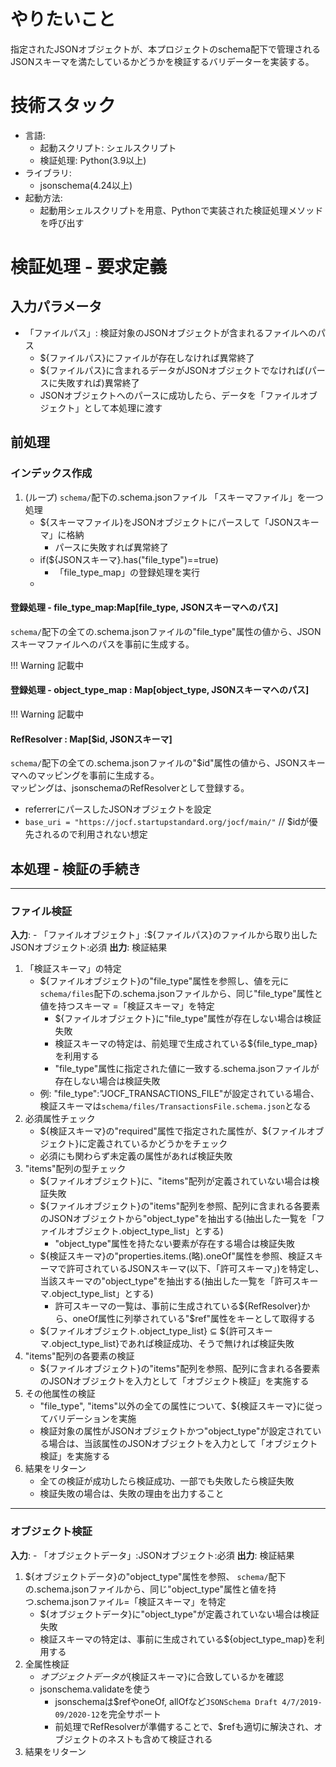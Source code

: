 # やりたいこと

指定されたJSONオブジェクトが、本プロジェクトのschema配下で管理されるJSONスキーマを満たしているかどうかを検証するバリデーターを実装する。

# 技術スタック

- 言語: 
    - 起動スクリプト: シェルスクリプト
    - 検証処理: Python(3.9以上)
- ライブラリ:
    - jsonschema(4.24以上)
- 起動方法: 
    - 起動用シェルスクリプトを用意、Pythonで実装された検証処理メソッドを呼び出す

# 検証処理 - 要求定義

## 入力パラメータ

- 「ファイルパス」: 検証対象のJSONオブジェクトが含まれるファイルへのパス
    - ${ファイルパス}にファイルが存在しなければ異常終了
    - ${ファイルパス}に含まれるデータがJSONオブジェクトでなければ(パースに失敗すれば)異常終了
    - JSONオブジェクトへのパースに成功したら、データを「ファイルオブジェクト」として本処理に渡す

## 前処理

### インデックス作成

1. (ループ) `schema/`配下の.schema.jsonファイル 「スキーマファイル」を一つ処理
    - ${スキーマファイル}をJSONオブジェクトにパースして「JSONスキーマ」に格納
        - パースに失敗すれば異常終了
    - if(${JSONスキーマ}.has("file_type")==true)
        - 「file_type_map」の登録処理を実行
    - 

#### 登録処理 - file_type_map:Map[file_type, JSONスキーマへのパス]

`schema/`配下の全ての.schema.jsonファイルの"file_type"属性の値から、JSONスキーマファイルへのパスを事前に生成する。

!!! Warning
    記載中

#### 登録処理 - object_type_map : Map[object_type, JSONスキーマへのパス]

!!! Warning
    記載中

#### RefResolver : Map[$id, JSONスキーマ]

`schema/`配下の全ての.schema.jsonファイルの"$id"属性の値から、JSONスキーマへのマッピングを事前に生成する。<br>
マッピングは、jsonschemaのRefResolverとして登録する。

- referrerにパースしたJSONオブジェクトを設定
- `base_uri = "https://jocf.startupstandard.org/jocf/main/"` // $idが優先されるので利用されない想定

## 本処理 - 検証の手続き

-----
### ファイル検証

**入力**:
    - 「ファイルオブジェクト」:${ファイルパス}のファイルから取り出したJSONオブジェクト:必須
**出力**: 検証結果

1. 「検証スキーマ」の特定
    - ${ファイルオブジェクト}の"file_type"属性を参照し、値を元に `schema/files`配下の.schema.jsonファイルから、同じ"file_type"属性と値を持つスキーマ =「検証スキーマ」を特定
        - ${ファイルオブジェクト}に"file_type"属性が存在しない場合は検証失敗
        - 検証スキーマの特定は、前処理で生成されている${file_type_map}を利用する
        - "file_type"属性に指定された値に一致する.schema.jsonファイルが存在しない場合は検証失敗
    - 例: "file_type":"JOCF_TRANSACTIONS_FILE"が設定されている場合、検証スキーマは`schema/files/TransactionsFile.schema.json`となる
2. 必須属性チェック
    - ${検証スキーマ}の"required"属性で指定された属性が、${ファイルオブジェクト}に定義されているかどうかをチェック
    - 必須にも関わらず未定義の属性があれば検証失敗
3. "items"配列の型チェック
    - ${ファイルオブジェクト}に、"items"配列が定義されていない場合は検証失敗
    - ${ファイルオブジェクト}の"items"配列を参照、配列に含まれる各要素のJSONオブジェクトから"object_type"を抽出する(抽出した一覧を「ファイルオブジェクト.object_type_list」とする)
        - "object_type"属性を持たない要素が存在する場合は検証失敗
    - ${検証スキーマ}の"properties.items.(略).oneOf"属性を参照、検証スキーマで許可されているJSONスキーマ(以下、「許可スキーマ」)を特定し、当該スキーマの"object_type"を抽出する(抽出した一覧を「許可スキーマ.object_type_list」とする)
        - 許可スキーマの一覧は、事前に生成されている${RefResolver}から、oneOf属性に列挙されている"$ref"属性をキーとして取得する
    - ${ファイルオブジェクト.object_type_list} ⊆ ${許可スキーマ.object_type_list}であれば検証成功、そうで無ければ検証失敗
4. "items"配列の各要素の検証
    - ${ファイルオブジェクト}の"items"配列を参照、配列に含まれる各要素のJSONオブジェクトを入力として「オブジェクト検証」を実施する
5. その他属性の検証
    - "file_type", "items"以外の全ての属性について、${検証スキーマ}に従ってバリデーションを実施
    - 検証対象の属性がJSONオブジェクトかつ"object_type"が設定されている場合は、当該属性のJSONオブジェクトを入力として「オブジェクト検証」を実施する
6. 結果をリターン
    - 全ての検証が成功したら検証成功、一部でも失敗したら検証失敗
    - 検証失敗の場合は、失敗の理由を出力すること

-----
### オブジェクト検証

**入力**:
    - 「オブジェクトデータ」:JSONオブジェクト:必須
**出力**: 検証結果

1. ${オブジェクトデータ}の"object_type"属性を参照、 `schema/`配下の.schema.jsonファイルから、同じ"object_type"属性と値を持つ.schema.jsonファイル=「検証スキーマ」を特定
    - ${オブジェクトデータ}に"object_type"が定義されていない場合は検証失敗
    - 検証スキーマの特定は、事前に生成されている${object_type_map}を利用する
2. 全属性検証
    - ${オブジェクトデータ}が${検証スキーマ}に合致しているかを確認
    - jsonschema.validateを使う
        - jsonschemaは$refやoneOf, allOfなど`JSONSchema Draft 4/7/2019-09/2020-12`を完全サポート 
        - 前処理でRefResolverが準備することで、$refも適切に解決され、オブジェクトのネストも含めて検証される
3. 結果をリターン

